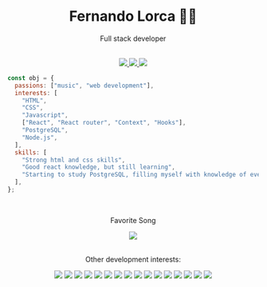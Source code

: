 <div align="center">
    <h1>Fernando Lorca 🐱‍💻</h1>
    <p>Full stack developer</p>
</div>
<br>
<div align="center">
    <a href="https://www.linkedin.com/in/fernando-lorca-pinto-8b459119b/" target="_blank">
        <img src="https://img.shields.io/badge/linkedin-0A66C2?style=for-the-badge&logo=linkedin&logoColor=white" />
    </a href="https://github.com/FernandoLorca?tab=repositories" target="_blank">
    <a href="https://github.com/FernandoLorca?tab=repositories">
        <img src="https://img.shields.io/badge/repositories-181717?style=for-the-badge&logo=github&logoColor=white" />
    </a>
    <a href="mailto:florcapinto@gmail.com">
        <img src="https://img.shields.io/badge/email-EA4335?style=for-the-badge&logo=gmail&logoColor=white" />
    </a>
</div>

```js
const obj = {
  passions: ["music", "web development"],
  interests: [
    "HTML",
    "CSS",
    "Javascript",
    ["React", "React router", "Context", "Hooks"],
    "PostgreSQL",
    "Node.js",
  ],
  skills: [
    "Strong html and css skills",
    "Good react knowledge, but still learning",
    "Starting to study PostgreSQL, filling myself with knowledge of everything that has to do with it.",
  ],
};
```

<br>
<div align="center">
    <p>Favorite Song</p>
    <a href="https://open.spotify.com/track/1e1IiUItCGhp8LvU8aZ213?si=fb2980299671434b">
        <img src="https://img.shields.io/badge/spotify-1DB954?style=for-the-badge&logo=spotify&logoColor=white" />
    </a>
</div>
<br>
<div align="center">
    <p>Other development interests:</p>
        <img src="https://img.shields.io/badge/HTML-E34F26?style=flat-square&logo=html5&logoColor=white" />
        <img src="https://img.shields.io/badge/CSS-1572B6?style=flat-square&logo=css3&logoColor=white" />
        <img src="https://img.shields.io/badge/vscode-007ACC?style=flat-square&logo=visualstudiocode&logoColor=white" />
        <img src="https://img.shields.io/badge/Javascript-F7DF1E?style=flat-square&logo=javascript&logoColor=black" />
        <img src="https://img.shields.io/badge/React-61DAFB?style=flat-square&logo=javascript&logoColor=black" />
        <img src="https://img.shields.io/badge/ReactRouter-CA4245?style=flat-square&logo=reactrouter&logoColor=white" />
        <img src="https://img.shields.io/badge/Vite-646CFF?style=flat-square&logo=vite&logoColor=white" />
        <img src="https://img.shields.io/badge/GNUBash-4EAA25?style=flat-square&logo=GNUBash&logoColor=white" />
        <img src="https://img.shields.io/badge/Node.js-339933?style=flat-square&logo=node.js&logoColor=white" />
        <img src="https://img.shields.io/badge/npm-CB3837?style=flat-square&logo=npm&logoColor=white" />
        <img src="https://img.shields.io/badge/Linux-FCC624?style=flat-square&logo=linux&logoColor=black" />
        <img src="https://img.shields.io/badge/GNU-A42E2B?style=flat-square&logo=gnu&logoColor=white" />
        <img src="https://img.shields.io/badge/Ubuntu-E95420?style=flat-square&logo=ubuntu&logoColor=white" />
        <img src="https://img.shields.io/badge/Codewars-B1361E?style=flat-square&logo=codewars&logoColor=white" />
        <img src="https://img.shields.io/badge/Discord-5865F2?style=flat-square&logo=discord&logoColor=white" />
        <img src="https://img.shields.io/badge/AdobeXD-FF61F6?style=flat-square&logo=adobexd&logoColor=white" />
</div>
